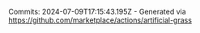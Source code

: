Commits: 2024-07-09T17:15:43.195Z - Generated via https://github.com/marketplace/actions/artificial-grass
<br>
